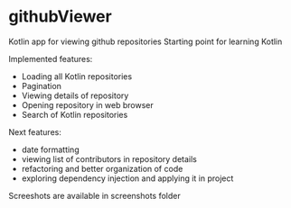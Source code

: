 # githubViewer
Kotlin app for viewing github repositories
Starting point for learning Kotlin

Implemented features:

- Loading all Kotlin repositories
- Pagination
- Viewing details of repository
- Opening repository in web browser
- Search of Kotlin repositories


Next features:

- date formatting
- viewing list of contributors in repository details
- refactoring and better organization of code
- exploring dependency injection and applying it in project

Screeshots are available in screenshots folder
